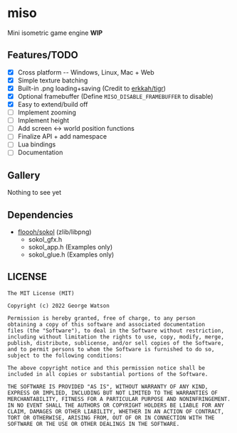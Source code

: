 # miso

Mini isometric game engine **WIP**

## Features/TODO 

- [X] Cross platform -- Windows, Linux, Mac + Web
- [X] Simple texture batching
- [X] Built-in .png loading+saving (Credit to [erkkah/tigr](https://github.com/erkkah/tigr/))
- [X] Optional framebuffer (Define `MISO_DISABLE_FRAMEBUFFER` to disable)
- [X] Easy to extend/build off
- [ ] Implement zooming
- [ ] Implement height
- [ ] Add screen <-> world position functions
- [ ] Finalize API + add namespace
- [ ] Lua bindings
- [ ] Documentation

## Gallery

Nothing to see yet

## Dependencies

- [floooh/sokol](https://github.com/floooh/sokol) (zlib/libpng)
    - sokol_gfx.h
    - sokol_app.h (Examples only)
    - sokol_glue.h (Examples only)

## LICENSE
```
The MIT License (MIT)

Copyright (c) 2022 George Watson

Permission is hereby granted, free of charge, to any person
obtaining a copy of this software and associated documentation
files (the "Software"), to deal in the Software without restriction,
including without limitation the rights to use, copy, modify, merge,
publish, distribute, sublicense, and/or sell copies of the Software,
and to permit persons to whom the Software is furnished to do so,
subject to the following conditions:

The above copyright notice and this permission notice shall be
included in all copies or substantial portions of the Software.

THE SOFTWARE IS PROVIDED "AS IS", WITHOUT WARRANTY OF ANY KIND,
EXPRESS OR IMPLIED, INCLUDING BUT NOT LIMITED TO THE WARRANTIES OF
MERCHANTABILITY, FITNESS FOR A PARTICULAR PURPOSE AND NONINFRINGEMENT.
IN NO EVENT SHALL THE AUTHORS OR COPYRIGHT HOLDERS BE LIABLE FOR ANY
CLAIM, DAMAGES OR OTHER LIABILITY, WHETHER IN AN ACTION OF CONTRACT,
TORT OR OTHERWISE, ARISING FROM, OUT OF OR IN CONNECTION WITH THE
SOFTWARE OR THE USE OR OTHER DEALINGS IN THE SOFTWARE.
```
